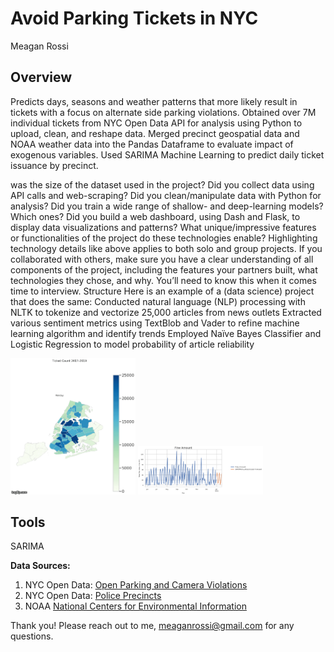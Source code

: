 # Avoid Parking Tickets in NYC
Meagan Rossi

## Overview<br/>
Predicts days, seasons and weather patterns that more likely result in tickets with a focus on alternate side parking violations.
Obtained over 7M individual tickets from NYC Open Data API for analysis using Python to upload, clean, and reshape data.
Merged precinct geospatial data and NOAA weather data into the Pandas Dataframe to evaluate impact of exogenous variables.
Used SARIMA Machine Learning to predict daily ticket issuance by precinct.

was the size of the dataset used in the project?
Did you collect data using API calls and web-scraping?
Did you clean/manipulate data with Python for analysis?
Did you train a wide range of shallow- and deep-learning models? Which ones?
Did you build a web dashboard, using Dash and Flask, to display data visualizations and patterns?
What unique/impressive features or functionalities of the project do these technologies enable?
Highlighting technology details like above applies to both solo and group projects. If you collaborated with others, make sure you have a clear understanding of all components of the project, including the features your partners built, what technologies they chose, and why. You’ll need to know this when it comes time to interview.
Structure
Here is an example of a (data science) project that does the same:
Conducted natural language (NLP) processing with NLTK to tokenize and vectorize 25,000 articles from news outlets
Extracted various sentiment metrics using TextBlob and Vader to refine machine learning algorithm and identify trends
Employed Naïve Bayes Classifier and Logistic Regression to model probability of article reliability

<img src="Images/Precincts.gif" width ="200">

<img src="Images/SARIMApng.png" width ="200">

## Tools<br/>
SARIMA

**Data Sources:**
1. NYC Open Data: [Open Parking and Camera Violations](https://data.cityofnewyork.us/City-Government/Open-Parking-and-Camera-Violations/nc67-uf89)
2. NYC Open Data: [Police Precincts](https://data.cityofnewyork.us/Public-Safety/Police-Precincts/78dh-3ptz)
3. NOAA [National Centers for Environmental Information](https://www.ncdc.noaa.gov/cdo-web/search)

Thank you!
Please reach out to me, meaganrossi@gmail.com for any questions.
